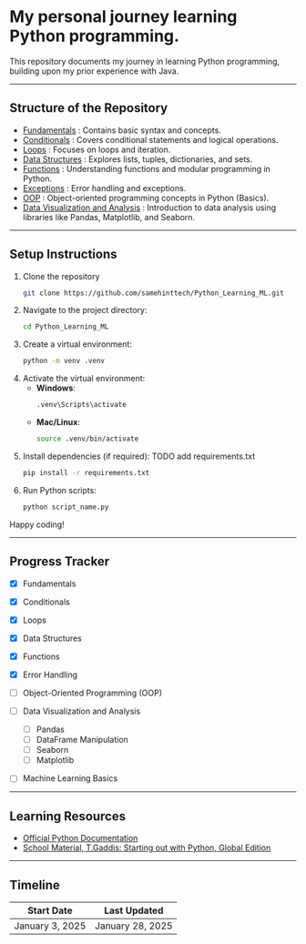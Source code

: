 # My personal journey learning Python programming.

This repository documents my journey in learning Python programming, building upon my prior experience with Java.

---

## Structure of the Repository

- [Fundamentals](./fundamentals) : Contains basic syntax and concepts.
- [Conditionals](./conditionals) : Covers conditional statements and logical operations.
- [Loops](./loops) : Focuses on loops and iteration.
- [Data Structures](./data_structures) : Explores lists, tuples, dictionaries, and sets.
- [Functions](./functions) : Understanding functions and modular programming in Python.
- [Exceptions](./exceptions) : Error handling and exceptions.
- [OOP](./oop) : Object-oriented programming concepts in Python (Basics).
- [Data Visualization and Analysis](./data_viz) : Introduction to data analysis using libraries like Pandas, Matplotlib, and Seaborn.



---

## Setup Instructions
1. Clone the repository
    ```bash
    git clone https://github.com/samehinttech/Python_Learning_ML.git
   ```
2. Navigate to the project directory:
    ```bash
    cd Python_Learning_ML
    ```
3. Create a virtual environment:
   ```bash
   python -m venv .venv
   ```
4. Activate the virtual environment:
   - **Windows**:
     ```bash
     .venv\Scripts\activate
     ```
   - **Mac/Linux**:
     ```bash
     source .venv/bin/activate
     ```
5. Install dependencies (if required): TODO add requirements.txt
   ```bash
   pip install -r requirements.txt
   ```
6. Run Python scripts:
   ```bash
   python script_name.py
   ```
Happy coding!

---

## Progress Tracker
- [x] Fundamentals
- [x] Conditionals
- [x] Loops
- [x] Data Structures
- [x] Functions
- [x] Error Handling
- [ ] Object-Oriented Programming (OOP)
- [ ] Data Visualization and Analysis
  - [ ] Pandas
  - [ ] DataFrame Manipulation
  - [ ] Seaborn
  - [ ] Matplotlib
- [ ] Machine Learning Basics

 

---

## Learning Resources
- [Official Python Documentation](https://docs.python.org/3/)
- [School Material, T.Gaddis: Starting out with Python, Global Edition](https://www.pearson.ch/starting-out-with-python-global-edition-9781292467986)



---

## Timeline

| **Start Date**  | **Last Updated** |
|-----------------|------------------|
| January 3, 2025 | January 28, 2025 |